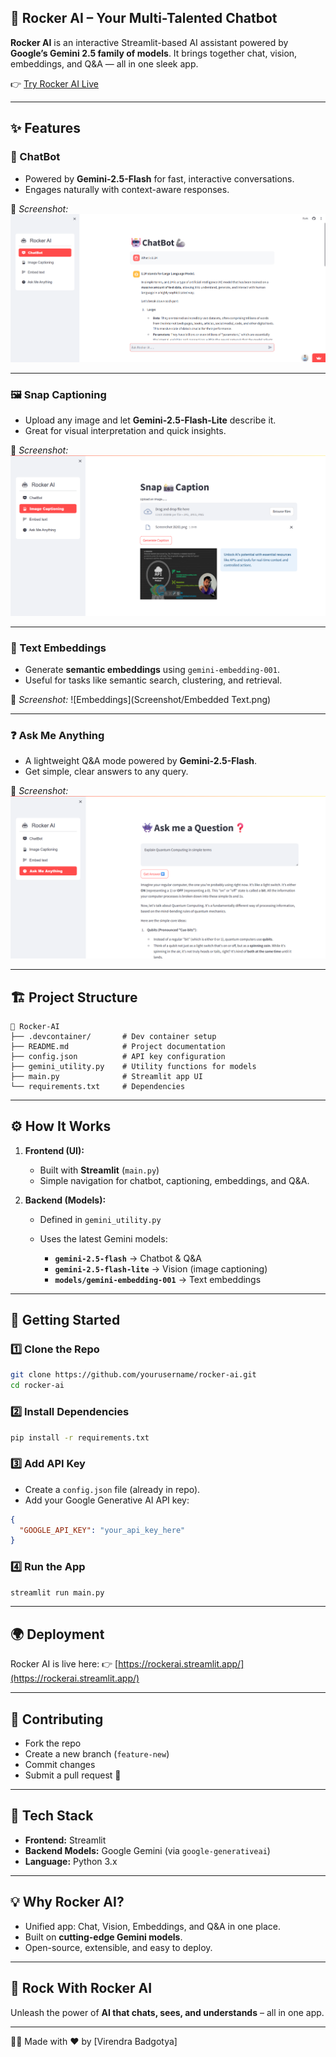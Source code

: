 ## 🐺 Rocker AI – Your Multi-Talented Chatbot

 **Rocker AI** is an interactive Streamlit-based AI assistant powered by **Google’s Gemini 2.5 family of models**.
It brings together chat, vision, embeddings, and Q\&A — all in one sleek app.

👉 [Try Rocker AI Live](https://rockerai.streamlit.app/)

---

## ✨ Features

### 🤖 ChatBot

* Powered by **Gemini-2.5-Flash** for fast, interactive conversations.
* Engages naturally with context-aware responses.

📸 *Screenshot:*
![ChatBot](Screenshot/Chatbot.png)

---

### 🖼️ Snap Captioning

* Upload any image and let **Gemini-2.5-Flash-Lite** describe it.
* Great for visual interpretation and quick insights.

📸 *Screenshot:*
![Image Captioning](Screenshot/SnapCaption.png)

---

### 🔢 Text Embeddings

* Generate **semantic embeddings** using `gemini-embedding-001`.
* Useful for tasks like semantic search, clustering, and retrieval.

📸 *Screenshot:*
![Embeddings](Screenshot/Embedded Text.png)

---

### ❓ Ask Me Anything

* A lightweight Q\&A mode powered by **Gemini-2.5-Flash**.
* Get simple, clear answers to any query.

📸 *Screenshot:*
![Ask Me Anything](Screenshot/Ask_Me_Question.png)

---

## 🏗️ Project Structure

```
📂 Rocker-AI
├── .devcontainer/       # Dev container setup
├── README.md            # Project documentation
├── config.json          # API key configuration
├── gemini_utility.py    # Utility functions for models
├── main.py              # Streamlit app UI
└── requirements.txt     # Dependencies
```

---

## ⚙️ How It Works

1. **Frontend (UI):**

   * Built with **Streamlit** (`main.py`)
   * Simple navigation for chatbot, captioning, embeddings, and Q\&A.

2. **Backend (Models):**

   * Defined in `gemini_utility.py`
   * Uses the latest Gemini models:

     * **`gemini-2.5-flash`** → Chatbot & Q\&A
     * **`gemini-2.5-flash-lite`** → Vision (image captioning)
     * **`models/gemini-embedding-001`** → Text embeddings

---

## 🚀 Getting Started

### 1️⃣ Clone the Repo

```bash
git clone https://github.com/yourusername/rocker-ai.git
cd rocker-ai
```

### 2️⃣ Install Dependencies

```bash
pip install -r requirements.txt
```

### 3️⃣ Add API Key

* Create a `config.json` file (already in repo).
* Add your Google Generative AI API key:

```json
{
  "GOOGLE_API_KEY": "your_api_key_here"
}
```

### 4️⃣ Run the App

```bash
streamlit run main.py
```

---

## 🌍 Deployment

Rocker AI is live here:
👉 [https://rockerai.streamlit.app/](https://rockerai.streamlit.app/)

---

## 🤝 Contributing

* Fork the repo
* Create a new branch (`feature-new`)
* Commit changes
* Submit a pull request 🎉

---

## 📌 Tech Stack

* **Frontend:** Streamlit
* **Backend Models:** Google Gemini (via `google-generativeai`)
* **Language:** Python 3.x

---

## 💡 Why Rocker AI?

* Unified app: Chat, Vision, Embeddings, and Q\&A in one place.
* Built on **cutting-edge Gemini models**.
* Open-source, extensible, and easy to deploy.

---

## 🐺 Rock With Rocker AI

Unleash the power of **AI that chats, sees, and understands** – all in one app.

---
👨‍💻 Made with ❤️ by [Virendra Badgotya]
